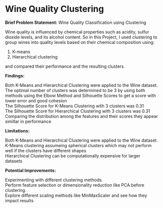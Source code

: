# Wine Quality Clustering
**Brief Problem Statement:** Wine Quality Classification using Clustering  

Wine quality is influenced by chemical properties such as acidity, sulfur dioxide levels, and its alcohol content.
So in this Project, I used clustering to group wines into quality levels based on their chemical composition using:  
1. K-means 
2. Hierarchical clustering  
  
and compared their performance and the resulting clusters.

**Findings:**

Both K-Means and Hierarchical Clustering were applied to the Wine dataset.  
The optimal number of clusters was determined to be 3 by using both methods using the Elbow Method and Silhouette Scores to get a score with lower error and good cohesion  
The Silhouette Score for K-Means Clustering with 3 clusters was 0.31  
The Silhouette Score for Hierarchical Clustering with 3 clusters was 0.31  
Comparing the distribution among the features and their scores they appear simillar in performance  

**Limitations:**

Both K-Means and Hierarchical Clustering were applied to the Wine dataset.  
K-Means clustering assumeing spherical clusters which may not perform well if the clusters have different shapes  
Hierarchical Clustering can be computationally expensive for larger datasets    

**Potential Improvements:**

Experimenting with different clustering methods.  
Perform feature selection or dimensionality reduction like PCA before clustering.    
Explore different scaling methods like MinMaxScaler and see how they impact results      
